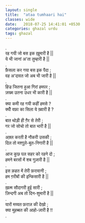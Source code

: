 ```yaml
---
layout: single
title:  "ataa tumhaari hai"
classes: wide
date:   2018-07-25 14:41:01 +0530
categories: ghazal urdu
tags: ghazal
---
```

.<br>
रह गयी जो बस इक ख़ुमारी है ||<br>
ये  भी  जानां  अ'ता  तुम्हारी है ||<br>
.<br>
फ़ैसला कर गया बस इक पैदा ;<br>
वह अ'दावत जो अब भी जारी है ||<br>
.<br>
हिज्र जितना हुआ गिरां हमपर ;<br>
ज़ख्म  उतना उधर भी कारी है ||<br>
.<br>
क्या कमी रह गयी कहीं हमसे ?<br>
क्योँ वफ़ा का सिला ये ख़्वारी है ?<br>
.<br>
बात   थोड़ी  ही  ग़ैर  से  तेरी ;<br>
गर जो सोचो तो बात भारी है ||<br>
.<br>
अक़्ल करती है नौकरी उसकी ;<br>
दिल तो मश्ग़ूले-बुत-निगारी है ||<br>
.<br>
आज कुछ पल सहर को रहने दो ;<br>
हमने बरसों में शब गुज़ारी है ||<br>
.<br>
इस क़हत में तेरी फ़रावानी ;<br>
हम ग़रीबों की इन्किसारी है ||<br>
.<br>
ख़त्म    सौदागरी    हुई   सारी ;<br>
ज़िन्दगी अब तो दिन-शुमारी है ||<br>
.<br>
यारों  मय्यत  फ़राज़  की देखो ;<br>
क्या मुहब्बत की आहो-ज़ारी है !!<br>
.<br>
